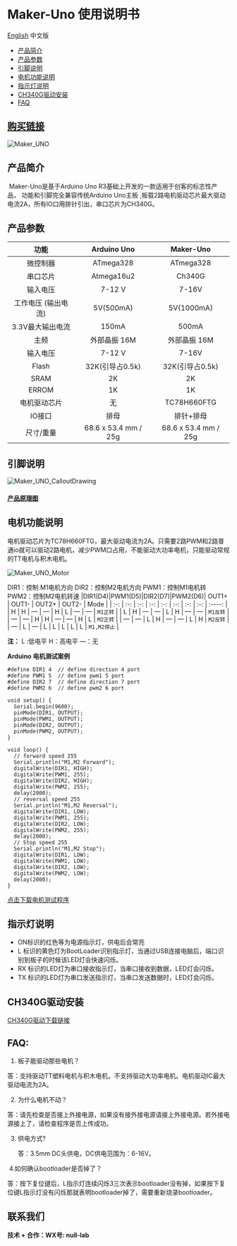 # Maker-Uno 使用说明书
[English](README.md) 中文版

* [产品简介](##产品简介) 
* [产品参数](##产品参数) 
* [引脚说明](##引脚说明) 
* [电机功能说明](##电机功能说明) 
* [指示灯说明](##指示灯说明) 
* [CH340G驱动安装](##CH340G驱动安装) 
* [FAQ](##FAQ) 

## [购买链接](https://item.taobao.com/item.htm?spm=a1z10.5-c-s.w4002-21556097795.26.23ae6b0dJkBCqZ&id=680974076367)

![Maker_UNO](./picture/Maker_Uno.png)


## 产品简介

​	Maker-Uno是基于Arduino Uno R3基础上开发的一款适用于创客的标志性产品， 功能和引脚完全兼容传统Arduino Uno主板 ,板载2路电机驱动芯片最大驱动电流2A，所有IO口用排针引出，串口芯片为CH340G。

## 产品参数
|功能|Arduino Uno|Maker-Uno|
| :-: | :-: | :-: |
| 微控制器 | ATmega328 | ATmega328 |
| 串口芯片 | Atmega16u2 | Ch340G |
| 输入电压 | 7-12 V | 7-16V |
| 工作电压 (输出电流) | 5V(500mA) | 5V(1000mA) |
| 3.3V最大输出电流 | 150mA | 500mA |
| 主频 | 外部晶振 16M | 外部晶振 16M |
| 输入电压 | 7-12 V | 7-16V |
| Flash | 32K(引导占0.5k) | 32K(引导占0.5k) |
| SRAM | 2K | 2K |
| ERROM | 1K | 1K |
| 电机驱动芯片 | 无 | TC78H660FTG |
| IO接口 | 排母 | 排针+排母 |
| 尺寸/重量 | 68.6 x 53.4 mm / 25g | 68.6 x 53.4 mm / 25g |

## 引脚说明 

![ Maker_UNO_CalloutDrawing  ](./picture/Maker_Uno_CalloutDrawing.png)



#### **[产品原理图](./picture/Maker_Uno.pdf)**

## 电机功能说明

​		电机驱动芯片为TC78H660FTG，最大驱动电流为2A。只需要2路PWM和2路普通io就可以驱动2路电机，减少PWM口占用，不能驱动大功率电机，只能驱动常规的TT电机与积木电机。

![ Maker_UNO_Motor ](./picture/Maker_Uno_Motor.png)

DIR1：控制 M1电机方向		DIR2：控制M2电机方向		PWM1：控制M1电机转		PWM2：控制M2电机转速
|DIR1(D4)|PWM1(D5)|DIR2(D7)|PWM2(D6)| OUT1+ | OUT1- | OUT2+ | OUT2- | Mode |
| :-: | :-: | :-: | :-: | :-: | :-: | :-: | :-: | :----: |
| H | H | — | — | H | L | — | — | `M1正转` |
| L | H | — | — | L | H | — | — | `M1反转` |
| — | — | H | H | — | — | H | L | `M2正转` |
| — | — | L | H | — | — | L | H | `M2反转` |
| — | L | — | L | L | L | L | L | `M1,M2停止` |

**注：** L :低电平 		H：高电平		—：无		


**Arduino 电机测试案例**

```
#define DIR1 4  // define direction 4 port
#define PWM1 5  // define pwm1 5 port
#define DIR2 7  // define direction 7 port
#define PWM2 6  // define pwm2 6 port

void setup() {
  Serial.begin(9600);
  pinMode(DIR1, OUTPUT);
  pinMode(PWM1, OUTPUT);
  pinMode(DIR2, OUTPUT);
  pinMode(PWM2, OUTPUT);
}

void loop() {
  // forward speed 255
  Serial.println("M1,M2 Forward");
  digitalWrite(DIR1, HIGH);
  digitalWrite(PWM1, 255);
  digitalWrite(DIR2, HIGH);
  digitalWrite(PWM2, 255);
  delay(2000);
  // reversal speed 255
  Serial.println("M1,M2 Reversal");
  digitalWrite(DIR1, LOW);
  digitalWrite(PWM1, 255);
  digitalWrite(DIR2, LOW);
  digitalWrite(PWM2, 255);
  delay(2000);
  // Stop speed 255
  Serial.println("M1,M2 Stop");
  digitalWrite(DIR1, LOW);
  digitalWrite(PWM1, LOW);
  digitalWrite(DIR2, LOW);
  digitalWrite(PWM2, LOW);
  delay(2000);
}
```

[点击下载电机测试程序](https://github.com/emakefun/maker-uno/releases/download/v1.0.0/DC_MotorTest.zip)

## 指示灯说明

- ON标识的红色等为电源指示灯，供电后会常亮
- L 标识的黄色灯为BootLoader识别指示灯，当通过USB连接电脑后，端口识别到板子的时候该LED灯会快速闪烁。
- RX 标识的LED灯为串口接收指示灯，当串口接收到数据，LED灯会闪烁。
- TX 标识的LED灯为串口发送指示灯，当串口发送数据时，LED灯会闪烁。

## CH340G驱动安装
[CH340G驱动下载链接](https://www.wch.cn/downloads/CH341SER_ZIP.html)

## FAQ:

1. 板子能驱动那些电机？

 答：支持驱动TT塑料电机与积木电机，不支持驱动大功率电机。电机驱动IC最大驱动电流为2A。

2. 为什么电机不动？

答：请先检查是否接上外接电源，如果没有接外接电源请接上外接电源。若外接电源接上了，请检查程序是否上传成功。

3. 供电方式?

   答：3.5mm DC头供电，DC供电范围为：6-16V。

​	4.如何确认bootloader是否掉了？

答：按下复位键后，L指示灯连续闪烁3三次表示bootloader没有掉，如果按下复位键L指示灯没有闪烁那就表明bootloader掉了，需要重新烧录bootloader。

## 联系我们

**技术 + 合作：WX号:  null-lab**
